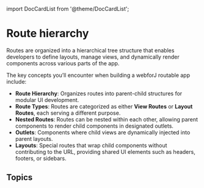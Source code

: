 <!-- vale off -->
import DocCardList from '@theme/DocCardList';

<!-- vale on -->

# Route hierarchy

Routes are organized into a hierarchical tree structure that enables developers to define layouts, manage views, and dynamically render components across various parts of the app. 

The key concepts you’ll encounter when building a webforJ routable app include:

- **Route Hierarchy**: Organizes routes into parent-child structures for modular UI development.
- **Route Types**: Routes are categorized as either **View Routes** or **Layout Routes**, each serving a different purpose.
- **Nested Routes**: Routes can be nested within each other, allowing parent components to render child components in designated outlets.
- **Outlets**: Components where child views are dynamically injected into parent layouts.
- **Layouts**: Special routes that wrap child components without contributing to the URL, providing shared UI elements such as headers, footers, or sidebars.

## Topics

<DocCardList className="topics-section" />